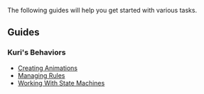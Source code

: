 The following guides will help you get started with various tasks.

## Guides

### Kuri's Behaviors
- [Creating Animations](./behavior/creating-animations.md)
- [Managing Rules](./behavior/managing-rules.md)
- [Working With State Machines](./behavior/working-with-state-machine.md)



